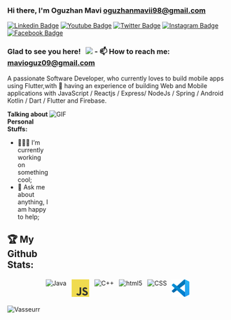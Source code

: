 ### Hi there, I'm  Oguzhan Mavi oguzhanmavii98@gmail.com
[![Linkedin Badge](https://img.shields.io/badge/-LinkedIn-0e76a8?style=flat-square&logo=Linkedin&logoColor=white)](https://www.linkedin.com/in/o%C4%9Fuzhan-mavi-b51542149/)
[![Youtube Badge](https://img.shields.io/badge/Youtube-3b5998?style=flat-square&logo=Youtube&logoColor=red)](https://www.youtube.com/channel/UC0sWMgurJhGw4g328xG9gUA)
[![Twitter Badge](https://img.shields.io/badge/-Twitter-00acee?style=flat-square&logo=Twitter&logoColor=white)](https://twitter.com/oguzhannmavii)
[![Instagram Badge](https://img.shields.io/badge/Instagram-%2312100E.svg?&style=for-square&logo=Instagram&logoColor=red)]()
[![Facebook Badge](https://img.shields.io/badge/-Facebook-0088cc?style=flat-square&logo=Facebook&logoColor=white)]()

### Glad to see you here! &nbsp; ![](https://visitor-badge.glitch.me/badge?page_id=oguzhanmavii) - 📫 How to reach me: mavioguz09@gmail.com 

A passionate Software Developer, who currently loves to build mobile apps using Flutter,with 🚀 having an experience of building Web and Mobile applications with JavaScript / Reactjs / Express/ NodeJs / Spring / Android Kotlin / Dart / Flutter and Firebase.

<img align="right" alt="GIF" src="https://github.com/Gapur/Gapur/blob/master/coding.gif?raw=true" width="408" height="318" />



  
**Talking about Personal Stuffs:**

- 👨🏻‍💻 I’m currently working on something cool;
- 💬 Ask me about anything, I am happy to help;


## :trophy: My Github Stats:
<p align="center">
<img src="https://img.shields.io/badge/java-%23ED8B00.svg?&style=for-the-badge&logo=java&logoColor=white" alt="Java" height="40" style="vertical-align:top; margin:4px">
<img src="https://raw.githubusercontent.com/github/explore/80688e429a7d4ef2fca1e82350fe8e3517d3494d/topics/javascript/javascript.png" alt="Javascript" height="40" style="vertical-align:top; margin:4px">
<img src="https://img.shields.io/badge/c++%20-%2300599C.svg?&style=for-the-badge&logo=c%2B%2B&ogoColor=white" alt="C++" height="40" style="vertical-align:top; margin:4px">
<img src="https://img.shields.io/badge/html5%20-%23E34F26.svg?&style=for-the-badge&logo=html5&logoColor=white" alt="html5" height="40" style="vertical-align:top; margin:4px">
<img src="https://img.shields.io/badge/css3%20-%231572B6.svg?&style=for-the-badge&logo=css3&logoColor=white" alt="CSS" height="40" style="vertical-align:top; margin:4px">
<img src="https://raw.githubusercontent.com/github/explore/80688e429a7d4ef2fca1e82350fe8e3517d3494d/topics/visual-studio-code/visual-studio-code.png" alt="VS Code" height="40" style="vertical-align:top; margin:4px">
<br>
    <div>
<!--
<a href="https://readme-stats-cfgj2cxdy.vercel.app/api?username=oguzhanmavii&count_private=true&show_icons=true&theme=tokyonight">
  <img  align="left" src="https://readme-stats-cfgj2cxdy.vercel.app/api?username=oguzhanmavii&count_private=true&show_icons=true&theme=tokyonight" />
-->
 <p><img align="center" src="https://github-readme-stats.vercel.app/api/top-langs?username=Vasseurr&show_icons=true&theme=dark&locale=en&layout=compact" alt="Vasseurr" /></p>
<!--
</a>
<a href="https://readme-stats-cfgj2cxdy.vercel.app/api/top-langs/?username=oguzhanmavii&hide=php&theme=tokyonight">
  <img align="left" src="https://readme-stats-cfgj2cxdy.vercel.app/api/top-langs/?username=oguzhanmavii&hide=php&theme=tokyonight" /> 
</a>
-->
</div>
